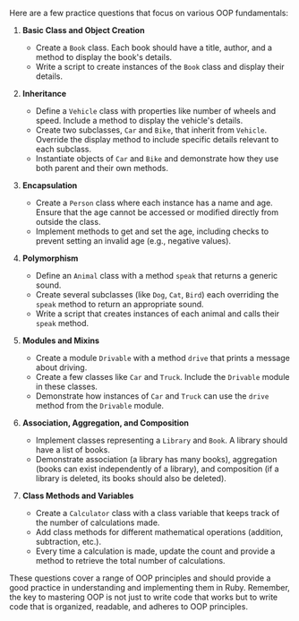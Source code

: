 Here are a few practice questions that focus on various OOP fundamentals:

1. **Basic Class and Object Creation**
   - Create a `Book` class. Each book should have a title, author, and a method to display the book's details.
   - Write a script to create instances of the `Book` class and display their details.

2. **Inheritance**
   - Define a `Vehicle` class with properties like number of wheels and speed. Include a method to display the vehicle's details.
   - Create two subclasses, `Car` and `Bike`, that inherit from `Vehicle`. Override the display method to include specific details relevant to each subclass.
   - Instantiate objects of `Car` and `Bike` and demonstrate how they use both parent and their own methods.

3. **Encapsulation**
   - Create a `Person` class where each instance has a name and age. Ensure that the age cannot be accessed or modified directly from outside the class.
   - Implement methods to get and set the age, including checks to prevent setting an invalid age (e.g., negative values).

4. **Polymorphism**
   - Define an `Animal` class with a method `speak` that returns a generic sound.
   - Create several subclasses (like `Dog`, `Cat`, `Bird`) each overriding the `speak` method to return an appropriate sound.
   - Write a script that creates instances of each animal and calls their `speak` method.

5. **Modules and Mixins**
   - Create a module `Drivable` with a method `drive` that prints a message about driving.
   - Create a few classes like `Car` and `Truck`. Include the `Drivable` module in these classes.
   - Demonstrate how instances of `Car` and `Truck` can use the `drive` method from the `Drivable` module.

6. **Association, Aggregation, and Composition**
   - Implement classes representing a `Library` and `Book`. A library should have a list of books.
   - Demonstrate association (a library has many books), aggregation (books can exist independently of a library), and composition (if a library is deleted, its books should also be deleted).

7. **Class Methods and Variables**
   - Create a `Calculator` class with a class variable that keeps track of the number of calculations made.
   - Add class methods for different mathematical operations (addition, subtraction, etc.).
   - Every time a calculation is made, update the count and provide a method to retrieve the total number of calculations.

These questions cover a range of OOP principles and should provide a good practice in understanding and implementing them in Ruby. Remember, the key to mastering OOP is not just to write code that works but to write code that is organized, readable, and adheres to OOP principles.
